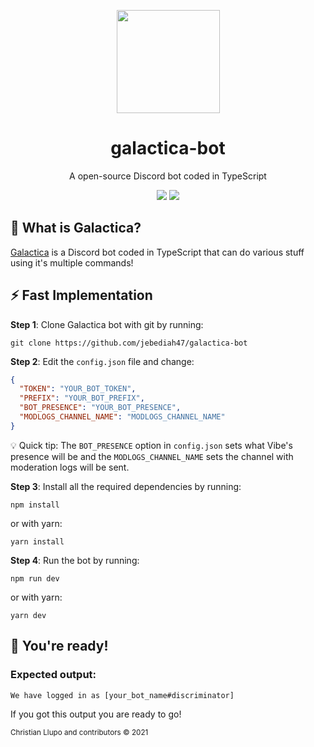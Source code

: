 <p align="center"><a href="https://github.com/jebediah47/galactica-bot"><img src="https://i.imgur.com/obhS6zx.png" height="165"></a></p>

<h1 align="center">galactica-bot</h1>

<p align="center">A open-source Discord bot coded in TypeScript</p>

<p align="center">
  <img src="https://www.codefactor.io/repository/github/jebediah47/galactica-bot/badge/main"></img>
  <img src="https://img.shields.io/github/workflow/status/jebediah47/galactica-bot/CodeQL"></img>
</p>

## 💭 What is Galactica?

[Galactica](https://github.com/jebediah47/galactica-bot) is a Discord bot coded in TypeScript that can do various stuff using it's multiple commands!

## ⚡️ Fast Implementation

**Step 1**: Clone Galactica bot with git by running:

`
git clone https://github.com/jebediah47/galactica-bot
`

**Step 2**: Edit the `config.json` file and change:

```json
{
  "TOKEN": "YOUR_BOT_TOKEN",
  "PREFIX": "YOUR_BOT_PREFIX",
  "BOT_PRESENCE": "YOUR_BOT_PRESENCE",
  "MODLOGS_CHANNEL_NAME": "MODLOGS_CHANNEL_NAME"
}
```

💡 Quick tip: The `BOT_PRESENCE` option in `config.json` sets what Vibe's presence will be and the `MODLOGS_CHANNEL_NAME` sets the channel with moderation logs will be sent.

**Step 3**: Install all the required dependencies by running:

`
npm install
`

or with yarn:

`
yarn install
`

**Step 4**: Run the bot by running:

`
npm run dev
`

or with yarn:

`
yarn dev
`

## 🎉 You're ready!

### Expected output:

`
We have logged in as [your_bot_name#discriminator]
`

If you got this output you are ready to go!

<sup>Christian Llupo and contributors © 2021</sup>
